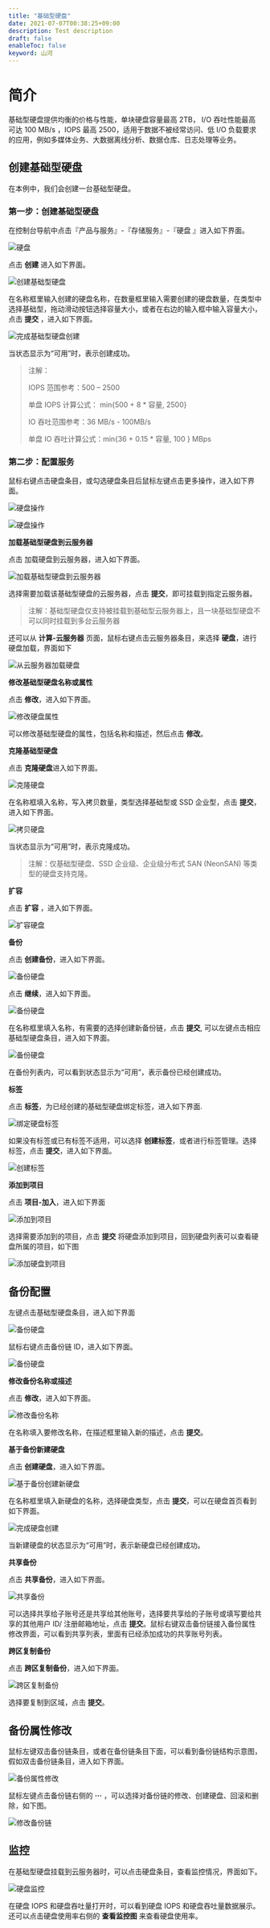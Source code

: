 ```yaml
---
title: "基础型硬盘"
date: 2021-07-07T00:38:25+09:00
description: Test description
draft: false
enableToc: false
keyword: 山河
---
```


# 简介

基础型硬盘提供均衡的价格与性能，单块硬盘容量最高 2TB， I/O 吞吐性能最高可达 100 MB/s ，IOPS 最高 2500，适用于数据不被经常访问、低 I/O 负载要求的应用，例如多媒体业务、大数据离线分析、数据仓库、日志处理等业务。

## 创建基础型硬盘
在本例中，我们会创建一台基础型硬盘。

### 第一步：创建基础型硬盘

在控制台导航中点击『产品与服务』-『存储服务』-『硬盘 』进入如下界面。

 
![硬盘](/storage/disk/manual/_images/create_basic_1.png)

点击 **创建** 进入如下界面。
 
![创建基础型硬盘](/storage/disk/manual/_images/create_basic_2.png)

在名称框里输入创建的硬盘名称，在数量框里输入需要创建的硬盘数量，在类型中选择基础型，拖动滑动按钮选择容量大小，或者在右边的输入框中输入容量大小，点击 **提交** ，进入如下界面。

 ![完成基础型硬盘创建](/storage/disk/manual/_images/create_basic_3.png)

当状态显示为“可用”时，表示创建成功。

> 注解：
>
> IOPS 范围参考：500 – 2500
>
> 单盘 IOPS 计算公式： min{500 + 8 * 容量, 2500}
>
> IO 吞吐范围参考：36 MB/s - 100MB/s
>
> 单盘 IO 吞吐计算公式：min{36 + 0.15 * 容量, 100 } MBps

### 第二步：配置服务

鼠标右键点击硬盘条目，或勾选硬盘条目后鼠标左键点击更多操作，进入如下界面。
 
![硬盘操作](/storage/disk/manual/_images/create_basic_4.png)	

![硬盘操作](/storage/disk/manual/_images/create_basic_5.png)

**加载基础型硬盘到云服务器**

点击 加载硬盘到云服务器，进入如下界面。

![加载基础型硬盘到云服务器](/storage/disk/manual/_images/create_basic_6.png)

选择需要加载该基础型硬盘的云服务器，点击 **提交**，即可挂载到指定云服务器。

> 注解：基础型硬盘仅支持被挂载到基础型云服务器上，且一块基础型硬盘不可以同时挂载到多台云服务器

还可以从 **计算-云服务器** 页面，鼠标右键点击云服务器条目，来选择 **硬盘**，进行硬盘加载，界面如下
 
![从云服务器加载硬盘](/storage/disk/manual/_images/create_basic_7.png)

**修改基础型硬盘名称或属性**

点击 **修改**，进入如下界面。
 
![修改硬盘属性](/storage/disk/manual/_images/create_basic_8.png)

可以修改基础型硬盘的属性，包括名称和描述，然后点击 **修改**。

**克隆基础型硬盘**

点击 **克隆硬盘**进入如下界面。
 
![克隆硬盘](/storage/disk/manual/_images/create_basic_9.png)

在名称框填入名称，写入拷贝数量，类型选择基础型或 SSD 企业型，点击 **提交**，进入如下界面。
 
![拷贝硬盘](/storage/disk/manual/_images/create_basic_10.png)
	
当状态显示为“可用”时，表示克隆成功。

>  注解：仅基础型硬盘、SSD 企业级、企业级分布式 SAN (NeonSAN) 等类型的硬盘支持克隆。

**扩容**

点击 **扩容** ，进入如下界面。

![扩容硬盘](/storage/disk/manual/_images/create_basic_expansion.png)
 
**备份**

点击 **创建备份**，进入如下界面。

![备份硬盘](/storage/disk/manual/_images/create_basic_backup.png)

点击 **继续**，进入如下界面。
 
![备份硬盘](/storage/disk/manual/_images/create_basic_11.png)

在名称框里填入名称，有需要的选择创建新备份链，点击 **提交**, 可以左键点击相应基础型硬盘条目，进入如下界面。

![备份硬盘](/storage/disk/manual/_images/create_basic_backup2.png)

在备份列表内，可以看到状态显示为“可用”，表示备份已经创建成功。

**标签**

点击 **标签**，为已经创建的基础型硬盘绑定标签，进入如下界面.
 
![绑定硬盘标签](/storage/disk/manual/_images/create_basic_12.png)

如果没有标签或已有标签不适用，可以选择 **创建标签**，或者进行标签管理。选择标签，点击 **提交**，进入如下界面。

![创建标签](/storage/disk/manual/_images/create_basic_tag.png)

**添加到项目**

点击 **项目-加入**，进入如下界面

![添加到项目](/storage/disk/manual/_images/create_basic_project.png)

选择需要添加到的项目，点击 **提交** 将硬盘添加到项目，回到硬盘列表可以查看硬盘所属的项目，如下图

![添加硬盘到项目](/storage/disk/manual/_images/create_basic_project2.png)

## 备份配置

左键点击基础型硬盘条目，进入如下界面

![备份硬盘](/storage/disk/manual/_images/create_basic_13.png)

鼠标右键点击备份链 ID，进入如下界面。
 
![备份硬盘](/storage/disk/manual/_images/create_basic_14.png)

**修改备份名称或描述**

点击 **修改**，进入如下界面。
 
![修改备份名称](/storage/disk/manual/_images/create_basic_15.png)

在名称填入要修改名称，在描述框里输入新的描述，点击 **提交**。

**基于备份新建硬盘**

点击 **创建硬盘**，进入如下界面。
 
![基于备份创建新硬盘](/storage/disk/manual/_images/create_basic_16.png)

在名称框里填入新硬盘的名称，选择硬盘类型，点击 **提交**，可以在硬盘首页看到如下界面。
 
![完成硬盘创建](/storage/disk/manual/_images/create_basic_17.png)

当新建硬盘的状态显示为“可用”时，表示新硬盘已经创建成功。

**共享备份**

点击 **共享备份**，进入如下界面。
 
![共享备份](/storage/disk/manual/_images/create_basic_18.png)

可以选择共享给子账号还是共享给其他账号，选择要共享给的子账号或填写要给共享的其他用户 ID/ 注册邮箱地址，点击 **提交**。鼠标右键双击备份链接入备份属性修改界面，可以看到共享列表，里面有已经添加成功的共享账号列表。

**跨区复制备份**

点击 **跨区复制备份**，进入如下界面。
 
![跨区复制备份](/storage/disk/manual/_images/create_basic_19.png)

选择要复制到区域，点击 **提交**。

## 备份属性修改

鼠标左键双击备份链条目，或者在备份链条目下面，可以看到备份链结构示意图，假如双击备份链条目，进入如下界面。
 
![备份属性修改](/storage/disk/manual/_images/create_basic_20.png)

鼠标左键点击备份链右侧的 **···** ，可以选择对备份链的修改、创建硬盘、回滚和删除，如下图。
 
![修改备份链](/storage/disk/manual/_images/create_basic_21.png)

## 监控

在基础型硬盘挂载到云服务器时，可以点击硬盘条目，查看监控情况，界面如下。
 
![硬盘监控](/storage/disk/manual/_images/create_basic_22.png)

在硬盘 IOPS 和硬盘吞吐量打开时，可以看到硬盘 IOPS 和硬盘吞吐量数据展示。还可以点击硬盘使用率右侧的 **查看监控图** 来查看硬盘使用率。


